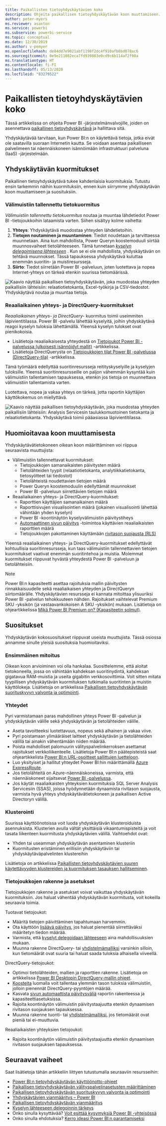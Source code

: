 ```yaml
---
title: Paikallisten tietoyhdyskäytävien koko
description: Ohjeita paikallisen tietoyhdyskäytävän koon muuttamiseen.
author: peter-myers
ms.reviewer: asaxton
ms.service: powerbi
ms.subservice: powerbi-service
ms.topic: conceptual
ms.date: 12/30/2019
ms.author: v-pemyer
ms.openlocfilehash: de84dd7e9021abf1198f2dc4f910afb8bd078ac6
ms.sourcegitcommit: 0e9e211082eca7fd939803e0cd9c6b114af2f90a
ms.translationtype: HT
ms.contentlocale: fi-FI
ms.lasthandoff: 05/13/2020
ms.locfileid: "83279522"
---
```

# <a name="on-premises-data-gateway-sizing"></a>Paikallisten tietoyhdyskäytävien koko

Tässä artikkelissa on ohjeita Power BI -järjestelmänvalvojille, joiden on asennettava [paikallinen tietoyhdyskäytävä](../connect-data/service-gateway-onprem.md) ja hallittava sitä.

Yhdyskäytävää tarvitaan, kun Power BI:n on käytettävä tietoja, jotka eivät ole saatavilla suoraan Internetin kautta. Se voidaan asentaa paikalliseen palvelimeen tai näennäiskoneen isännöimään infrastruktuuri palveluna (IaaS) -järjestelmään.

## <a name="gateway-workloads"></a>Yhdyskäytävän kuormitukset

Paikallinen tietoyhdyskäytävä tukee kahdenlaisia kuormituksia. Tutustu ensin tarkemmin näihin kuormituksiin, ennen kuin siirrymme yhdyskäytävän koon muuttamiseen ja suosituksiin.

### <a name="cached-data-workload"></a>Välimuistiin tallennettu tietokuormitus

_Välimuistiin tallennettu tietokuormitus_ noutaa ja muuntaa lähdetiedot Power BI -tietojoukkoihin lataamista varten. Siihen sisältyy kolme vaihetta:

1. **Yhteys**: Yhdyskäytävä muodostaa yhteyden lähdetietoihin.
1. **Tietojen noutaminen ja muuntaminen**: Tiedot noudetaan ja tarvittaessa muunnetaan. Aina kun mahdollista, Power Queryn koostemoduuli siirtää muunnosvaiheet tietolähteeseen. Tämä tunnetaan _[kyselyn delegoimisena lähteeseen](power-query-folding.md)_ . Kun se ei ole mahdollista, yhdyskäytävän on tehtävä muunnokset. Tässä tapauksessa yhdyskäytävä kuluttaa enemmän suoritin- ja muistiresursseja.
1. **Siirto**: Tiedot siirretään Power BI -palveluun, joten luotettava ja nopea Internet-yhteys on tärkeä etenkin suurissa tietomäärissä.

![Kaavio näyttää paikallisen tietoyhdyskäytävän, joka muodostaa yhteyden paikallisiin lähteisiin: relaatiotietokanta, Excel-työkirja ja CSV-tiedostot. Yhdyskäytävä noutaa ja muuntaa tietoja.](media/gateway-onprem-sizing/gateway-onprem-workload-cached-data.png)

### <a name="live-connection-and-directquery-workloads"></a>Reaaliaikainen yhteys- ja DirectQuery-kuormitukset

_Reaaliaikainen yhteys- ja DirectQuery-_ kuormitus toimii useimmiten läpivientitilassa. Power BI -palvelu lähettää kyselyitä, joihin yhdyskäytävä reagoi kyselyn tuloksia lähettämällä. Yleensä kyselyn tulokset ovat pienikokoisia.

- Lisätietoja reaaliaikaisesta yhteydestä on [Tietojoukot Power BI -palvelussa (ulkoisesti isännöidyt mallit)](../connect-data/service-datasets-understand.md#external-hosted-models) -artikkelissa.
- Lisätietoja DirectQuerysta on [Tietojoukkojen tilat Power BI -palvelussa (DirectQuery-tila)](../connect-data/service-dataset-modes-understand.md#directquery-mode) -artikkelissa.

Tämä työmäärä edellyttää suoritinresursseja reitityskyselyille ja kyselyjen tuloksille. Yleensä suoritinresursseille on paljon vähemmän kysyntää kuin välimuistiin tallentamisen tapauksessa, etenkin jos tietoja on muunnettava välimuistiin tallentamista varten.

Luotettava, nopea ja vakaa yhteys on tärkeä, jotta raportin käyttäjien käyttökokemus on miellyttävä.

![Kaavio näyttää paikallisen tietoyhdyskäytävän, joka muodostaa yhteyden paikallisiin lähteisiin: Analysis Servicesin taulukkomuotoinen tietokanta ja relaatiotietokanta. Yhdyskäytävä toimii pääasiassa läpivientitilassa.](media/gateway-onprem-sizing/gateway-onprem-workload-liveconnection-directquery.png)

## <a name="sizing-considerations"></a>Huomioitavaa koon muuttamisesta

Yhdyskäytävätietokoneen oikean koon määrittäminen voi riippua seuraavista muuttujista:

- Välimuistiin tallennettavat kuormitukset:
  - Tietojoukkojen samanaikaisten päivitysten määrä
  - Tietolähteiden tyypit (relaatiotietokanta, analytiikkatietokanta, tietosyötteet tai tiedostot)
  - Tietolähteistä noudettavien tietojen määrä
  - Power Queryn koostemoduulin edellyttämät muunnokset
  - Power BI -palveluun siirrettävien tietojen määrä
- Reaaliaikainen yhteys- ja DirectQuery-kuormitukset:
  - Raporttien käyttäjien samanaikainen määrä
  - Raporttisivujen visualisointien määrä (jokainen visualisointi lähettää vähintään yhden kyselyn)
  - Power BI -koontinäytön kyselyvälimuistin päivitystiheys
  - [Automaattinen sivun päivitys](../create-reports/desktop-automatic-page-refresh.md) -toimintoa käyttävien reaaliaikaisten raporttien määrä
  - Tietojoukkojen pakottaminen käyttämään [rivitason suojausta (RLS)](../create-reports/desktop-rls.md)

Yleensä reaaliaikainen yhteys- ja DirectQuery-kuormitukset edellyttävät kohtuullisia suoritinresursseja, kun taas välimuistiin tallennettavien tietojen kuormitukset vaativat enemmän suoritintehoa ja muistia. Molemmat kuormitukset riippuvat hyvästä yhteydestä Power BI -palveluun ja tietolähteisiin.

> [!NOTE]
> Power BI:n kapasiteetti asettaa rajoituksia mallin päivitysten rinnakkaisuudelle sekä reaaliaikaisen yhteyden ja DirectQueryn siirtomäärälle. Yhdyskäytävien resursseja ei kannata mitoittaa ylisuuriksi Power BI -palvelun tehokkuuteen nähden. Rajoitukset vaihtelevat Premium SKU -yksikön (ja vastaavankokoisen A SKU -yksikön) mukaan. Lisätietoja on ohjeartikkelissa [Mikä Power BI Premium on? (Kapasiteetin solmut)](../admin/service-premium-what-is.md#capacity-nodes).

## <a name="recommendations"></a>Suositukset

Yhdyskäytävän kokosuositukset riippuvat useista muuttujista. Tässä osiossa annamme sinulle yleisiä suosituksia huomioitaviksi.

### <a name="initial-sizing"></a>Ensimmäinen mitoitus

Oikean koon arvioiminen voi olla hankalaa. Suosittelemme, että aloitat tietokoneella, jossa on vähintään kahdeksan suoritinydintä, kahdeksan gigatavua RAM-muistia ja useita gigabitin verkkosovittimia. Voit sitten mitata tyypillisen yhdyskäytävän kuormituksen tutkimalla suoritinten ja muistin käyttölokeja. Lisätietoja on artikkelissa [Paikallisen tietoyhdyskäytävän suorituskyvyn valvonta ja optimointi](/data-integration/gateway/service-gateway-performance).

### <a name="connectivity"></a>Yhteydet

Pyri varmistamaan paras mahdollinen yhteys Power BI -palvelun ja yhdyskäytävän välille sekä yhdyskäytävän ja tietolähteiden välille.

- Aseta tavoitteeksi luotettavuus, nopeus sekä alhainen ja vakaa viive.
- Pyri poistamaan ylimääräiset laitteet yhdyskäytävän ja tietolähteiden välillä tai ainakin vähentämään niiden määrää.
- Poista mahdolliset palomuurin välityspalvelinkerroksen asettamat rajoitukset verkkoliikenteelle. Lisätietoja Power BI:n päätepisteistä saat ohjeartikkelista [Power BI:n URL-osoitteet sallittujen luetteloon](../admin/power-bi-whitelist-urls.md).
- Luo yksityiset ja hallitut yhteydet Power BI:hin määrittämällä [Azure ExpressRoute](/azure/expressroute/expressroute-introduction).
- Jos tietolähteitä on Azure-näennäiskoneissa, varmista, että näennäiskoneet sijaitsevat [Power BI -palvelussa](../admin/service-admin-where-is-my-tenant-located.md).
- Jos käytät reaaliaikaisten yhteyksien kuormituksia SQL Server Analysis Servicesiin (SSAS), joissa hyödynnetään dynaamista rivitason suojausta, varmista hyvä yhteys yhdyskäytävätietokoneen ja paikallisen Active Directoryn välillä.

### <a name="clustering"></a>Klusterointi

Suurissa käyttöönotoissa voit luoda yhdyskäytävän klusteroiduista asennuksista. Klusterien avulla vältät yksittäisiä vikaantumispisteitä ja voit tasata liikenteen kuormitusta yhdyskäytävien välillä. Vaihtoehdot ovat:

- Yhden tai useamman yhdyskäytävän asentaminen klusteriin
- Kuormitusten eristäminen erillisiin yhdyskäytäviin tai yhdyskäytäväpalvelinten klustereihin

Lisätietoja on artikkelissa [Paikallisten tietoyhdyskäytävien suuren käytettävyyden klustereiden ja kuormituksen tasauksen hallitseminen](/data-integration/gateway/service-gateway-high-availability-clusters).

### <a name="dataset-design-and-settings"></a>Tietojoukkojen rakenne ja asetukset

Tietojoukkojen rakenne ja asetukset voivat vaikuttaa yhdyskäytävän kuormituksiin. Jos haluat vähentää yhdyskäytävän kuormitusta, voit kokeilla seuraavia toimia.

Tuotavat tietojoukot:

- Määritä tietojen päivittäminen tapahtumaan harvemmin.
- Ota käyttöön [lisäävä päivitys](../admin/service-premium-incremental-refresh.md), jos haluat pienentää siirrettäväksi määritetyn tiedon määrää.
- Varmista, että [kyselyt delegoidaan lähteeseen](power-query-folding.md) aina mahdollisuuksien mukaan.
- Muunna rakenne DirectQuery- tai [yhdistelmämalliksi](../connect-data/service-dataset-modes-understand.md#composite-mode) varsinkin silloin, kun tietomäärät ovat suuria tai haluat saada tuloksia alhaisella viiveellä.

DirectQuery-tietojoukot:

- Optimoi tietolähteiden, mallien ja raporttien rakenne. Lisätietoja on artikkelissa [Power BI Desktopin DirectQuery-mallin ohjeet](directquery-model-guidance.md).
- [Koosteita](../transform-model/desktop-aggregations.md) luomalla voit tallentaa ylemmän tason tuloksia välimuistiin, jolloin pienennät DirectQuery-pyyntöjen määrää.
- Kasvata [sivun automaattista päivitysväliä](../create-reports/desktop-automatic-page-refresh.md) raportin rakenteessa ja kapasiteettiasetuksissa.
- Rajoita koontinäytön välimuistin päivitystaajuutta etenkin dynaamisen rivitason suojauksen tapauksessa.
- Muunna rakenne tuonti- tai [yhdistelmämalliksi](../connect-data/service-dataset-modes-understand.md#composite-mode), jos tietomäärät ovat pieniä tai ei-muuttuvia.

Reaaliaikaisten yhteyksien tietojoukot:

- Rajoita koontinäytön välimuistin päivitystaajuutta etenkin dynaamisen rivitason suojauksen tapauksessa.

## <a name="next-steps"></a>Seuraavat vaiheet

Saat lisätietoja tähän artikkeliin liittyen tutustumalla seuraaviin resursseihin:

- [Power BI:n tietoyhdyskäytävän käyttöönotto-ohjeet](../connect-data/service-gateway-deployment-guidance.md)
- [Paikallisen tietoyhdyskäytävän välityspalvelinasetusten määrittäminen](/data-integration/gateway/service-gateway-proxy)
- [Paikallisen tietoyhdyskäytävän suorituskyvyn valvonta ja optimointi](/data-integration/gateway/service-gateway-performance)
- [Yhdyskäytävien vianmääritys – Power BI](../connect-data/service-gateway-onprem-tshoot.md)
- [Paikallisen tietoyhdyskäytävän vianmääritys](/data-integration/gateway/service-gateway-tshoot)
- [Kyselyn lähteeseen delegoinnin tärkeys](power-query-folding.md)
- Onko sinulla kysyttävää? [Voit esittää kysymyksiä Power BI -yhteisössä](https://community.powerbi.com/)
- Onko sinulla ehdotuksia? [Kerro ideasi Power BI:n parantamiseksi](https://ideas.powerbi.com)

